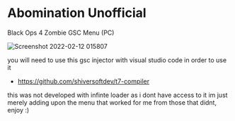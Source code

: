 # Abomination Unofficial
Black Ops 4 Zombie GSC Menu (PC)

![Screenshot 2022-02-12 015807](https://user-images.githubusercontent.com/48811414/153691939-998ab68a-407f-40f3-be58-242d5fba7afb.png)


you will need to use this gsc injector with visual studio code in order to use it
- https://github.com/shiversoftdev/t7-compiler

this was not developed with infinte loader as i dont have access to it
im just merely adding upon the menu that worked for me from those that didnt,  enjoy :)
